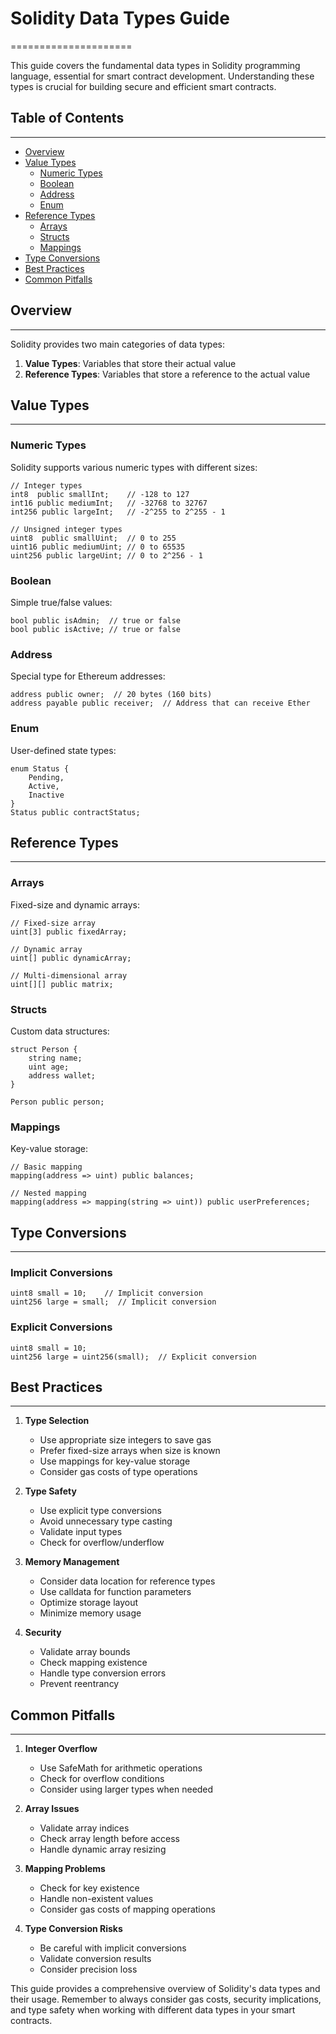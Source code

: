 # Solidity Data Types Guide

=====================

This guide covers the fundamental data types in Solidity programming language, essential for smart contract development. Understanding these types is crucial for building secure and efficient smart contracts.

## Table of Contents

---

- [Overview](#overview)
- [Value Types](#value-types)
  - [Numeric Types](#numeric-types)
  - [Boolean](#boolean)
  - [Address](#address)
  - [Enum](#enum)
- [Reference Types](#reference-types)
  - [Arrays](#arrays)
  - [Structs](#structs)
  - [Mappings](#mappings)
- [Type Conversions](#type-conversions)
- [Best Practices](#best-practices)
- [Common Pitfalls](#common-pitfalls)

## Overview

---

Solidity provides two main categories of data types:

1. **Value Types**: Variables that store their actual value
2. **Reference Types**: Variables that store a reference to the actual value

## Value Types

---

### Numeric Types

Solidity supports various numeric types with different sizes:

```solidity
// Integer types
int8  public smallInt;    // -128 to 127
int16 public mediumInt;   // -32768 to 32767
int256 public largeInt;   // -2^255 to 2^255 - 1

// Unsigned integer types
uint8  public smallUint;  // 0 to 255
uint16 public mediumUint; // 0 to 65535
uint256 public largeUint; // 0 to 2^256 - 1
```

### Boolean

Simple true/false values:

```solidity
bool public isAdmin;  // true or false
bool public isActive; // true or false
```

### Address

Special type for Ethereum addresses:

```solidity
address public owner;  // 20 bytes (160 bits)
address payable public receiver;  // Address that can receive Ether
```

### Enum

User-defined state types:

```solidity
enum Status {
    Pending,
    Active,
    Inactive
}
Status public contractStatus;
```

## Reference Types

---

### Arrays

Fixed-size and dynamic arrays:

```solidity
// Fixed-size array
uint[3] public fixedArray;

// Dynamic array
uint[] public dynamicArray;

// Multi-dimensional array
uint[][] public matrix;
```

### Structs

Custom data structures:

```solidity
struct Person {
    string name;
    uint age;
    address wallet;
}

Person public person;
```

### Mappings

Key-value storage:

```solidity
// Basic mapping
mapping(address => uint) public balances;

// Nested mapping
mapping(address => mapping(string => uint)) public userPreferences;
```

## Type Conversions

---

### Implicit Conversions

```solidity
uint8 small = 10;    // Implicit conversion
uint256 large = small;  // Implicit conversion
```

### Explicit Conversions

```solidity
uint8 small = 10;
uint256 large = uint256(small);  // Explicit conversion
```

## Best Practices

---

1. **Type Selection**

   - Use appropriate size integers to save gas
   - Prefer fixed-size arrays when size is known
   - Use mappings for key-value storage
   - Consider gas costs of type operations

2. **Type Safety**

   - Use explicit type conversions
   - Avoid unnecessary type casting
   - Validate input types
   - Check for overflow/underflow

3. **Memory Management**

   - Consider data location for reference types
   - Use calldata for function parameters
   - Optimize storage layout
   - Minimize memory usage

4. **Security**
   - Validate array bounds
   - Check mapping existence
   - Handle type conversion errors
   - Prevent reentrancy

## Common Pitfalls

---

1. **Integer Overflow**

   - Use SafeMath for arithmetic operations
   - Check for overflow conditions
   - Consider using larger types when needed

2. **Array Issues**

   - Validate array indices
   - Check array length before access
   - Handle dynamic array resizing

3. **Mapping Problems**

   - Check for key existence
   - Handle non-existent values
   - Consider gas costs of mapping operations

4. **Type Conversion Risks**
   - Be careful with implicit conversions
   - Validate conversion results
   - Consider precision loss

This guide provides a comprehensive overview of Solidity's data types and their usage. Remember to always consider gas costs, security implications, and type safety when working with different data types in your smart contracts.

